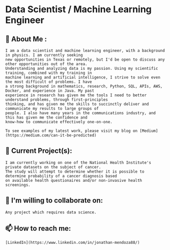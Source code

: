 # Data Scientist / Machine Learning Engineer

## 👋 About Me :
    I am a data scientist and machine learning engineer, with a background in physics. I am currently seeking
    new opportunities in Texas or remotely, but I'd be open to discuss any other opportunities out of the area. 
    Understanding and analyzing data is my passion. Using my scientific training, combined with my training in 
    machine learning and artificial intelligence, I strive to solve even the most difficult of problems. I have 
    a strong background in mathematics, research, Python, SQL, APIs, AWS, Docker, and experience in Java. My past 
    experience in research has given me the tools I need to better understand problems, through first-principles 
    thinking, and has given me the skills to succinctly deliver and communicate my results to large groups of 
    people. I also have many years in the communications industry, and this has given me the confidence and 
    know-how to communicate effectively one-on-one. 

    To see examples of my latest work, please visit my blog on [Medium](https://medium.com/can-it-be-predicted)


## 🔭 Current Project(s):
    I am currently working on one of the National Health Institute's private datasets on the subject of cancer. 
    The study will attempt to determine whether it is possible to determine probability of a cancer diagnosis based 
    on available health questionaires and/or non-invasive health screenings.

## 👯 I'm willing to collaborate on:
    Any project which requires data science.

## 📫 How to reach me:
    [LinkedIn](https://www.linkedin.com/in/jonathan-mendoza88/)

